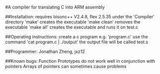 #A compiler for translating C into ARM assembly

##Installation:
requires bisonc++ V2.4.8, flex 2.5.35
under the 'Compiler' directory
'make' creates the executable
'make clean' removes the executable
'make all' creates the executable and runs it on test.c 

##Operating instructions:
create a c program e.g. 'program.c'
use the command 'cat program.c | ./output'
the output file will be called test.s

##Programmer:
Jonathan Zheng, jxz12

##Known bugs:
Function Prototypes do not work well in conjunction with pointers
Arrays of pointers can sometimes cause problems
